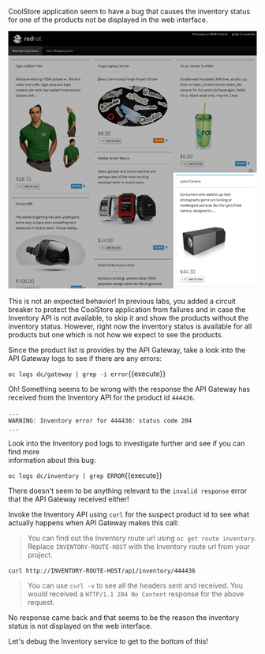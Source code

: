 CoolStore application seem to have a bug that causes the inventory status for one of the 
products not be displayed in the web interface. 

![Inventory Status Bug](../assets/debug-coolstore-bug.png)

This is not an expected behavior! In previous labs, you added a circuit breaker to 
protect the CoolStore application from failures and in case the Inventory API is not 
available, to skip it and show the products without the inventory status. However, right 
now the inventory status is available for all products but one which is not how we 
expect to see the products.

Since the product list is provides by the API Gateway, take a look into the API Gateway 
logs to see if there are any errors:

`oc logs dc/gateway | grep -i error`{{execute}}

Oh! Something seems to be wrong with the response the API Gateway has received from the 
Inventory API for the product id `444436`. 

```
...
WARNING: Inventory error for 444436: status code 204
...
```

Look into the Inventory pod logs to investigate further and see if you can find more  
information about this bug:

`oc logs dc/inventory | grep ERROR`{{execute}}

There doesn't seem to be anything relevant to the `invalid response` error that the 
API Gateway received either! 

Invoke the Inventory API using `curl` for the suspect product id to see what actually 
happens when API Gateway makes this call:

> You can find out the Inventory route url using `oc get route inventory`. Replace 
> `INVENTORY-ROUTE-HOST` with the Inventory route url from your project.

`curl http://INVENTORY-ROUTE-HOST/api/inventory/444436`

> You can use `curl -v` to see all the headers sent and received. You would received 
> a `HTTP/1.1 204 No Content` response for the above request.

No response came back and that seems to be the reason the inventory status is not displayed 
on the web interface.

Let's debug the Inventory service to get to the bottom of this!